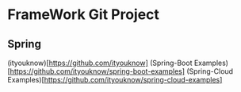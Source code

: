 # FrameWork Git Project

## Spring 

(ityouknow)[https://github.com/ityouknow]
(Spring-Boot Examples)[https://github.com/ityouknow/spring-boot-examples]
(Spring-Cloud Examples)[https://github.com/ityouknow/spring-cloud-examples]
